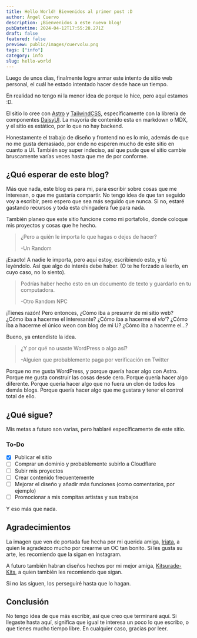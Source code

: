 ```yaml
---
title: Hello World! Bievenidos al primer post :D
author: Ángel Cuervo
description: ¡Bienvenidos a este nuevo blog!
pubDatetime: 2024-04-12T17:55:28.271Z
draft: false
featured: false
preview: public/images/cuervolu.png
tags: ["info"]
category: info
slug: hello-world
---
```


Luego de unos días, finalmente logre armar este intento de sitio web personal, el cuál he estado intentado hacer desde hace un tiempo.

En realidad no tengo ni la menor idea de porque lo hice, pero aquí estamos :D.

El sitio lo cree con [Astro](https://astro.build/) y [TailwindCSS](https://tailwindcss.com/), específicamente con la librería de componentes [DaisyUI](https://daisyui.com/). La mayoría de contenido esta en markdown o MDX, y el sitio es estático, por lo que no hay backend.

Honestamente el trabajo de diseño y frontend no es lo mío, además de que no me gusta demasiado, por ende no esperen mucho de este sitio en cuanto a UI. También soy super indeciso, así que pude que el sitio cambie bruscamente varías veces hasta que me de por conforme.

## ¿Qué esperar de este blog?

Más que nada, este blog es para mi, para escribir sobre cosas que me interesan, o que me gustaría compartir. No tengo idea de que tan seguido voy a escribir, pero espero que sea más seguido que nunca. Si no, estaré gastando recursos y toda esta chingadera fue para nada.

También planeo que este sitio funcione como mi portafolio, donde coloque mis proyectos y cosas que he hecho.

> ¿Pero a quién le importa lo que hagas o dejes de hacer?
>
> -Un Random

¡Exacto! A nadie le importa, pero aquí estoy, escribiendo esto, y tú leyéndolo. Así que algo de interés debe haber. (O te he forzado a leerlo, en cuyo caso, no lo siento).

> Podrías haber hecho esto en un documento de texto y guardarlo en tu computadora.
>
> -Otro Random NPC

¡Tienes razón! Pero entonces, ¿Cómo iba a presumir de mi sitio web? ¿Cómo iba a hacerme el interesante? ¿Cómo iba a hacerme el _vio'_? ¿Cómo iba a hacerme el único weon con blog de mi U? ¿Cómo iba a hacerme el...?

Bueno, ya entendiste la idea.

> ¿Y por qué no usaste WordPress o algo así?
>
> -Alguien que probablemente paga por verificación en Twitter

Porque no me gusta WordPress, y porque quería hacer algo con Astro. Porque me gusta construir las cosas desde cero. Porque quería hacer algo diferente. Porque quería hacer algo que no fuera un clon de todos los demás blogs. Porque quería hacer algo que me gustara y tener el control total de ello.

## ¿Qué sigue?

Mis metas a futuro son varias, pero hablaré específicamente de este sitio.

### To-Do

- [x] Publicar el sitio
- [ ] Comprar un dominio y probablemente subirlo a Cloudflare
- [ ] Subir mis proyectos
- [ ] Crear contenido frecuentemente
- [ ] Mejorar el diseño y añadir más funciones (como comentarios, por ejemplo)
- [ ] Promocionar a mis compitas artistas y sus trabajos

Y eso más que nada.

## Agradecimientos

La imagen que ven de portada fue hecha por mi querida amiga, [Iriata](https://www.instagram.com/iriata18/), a quien le agradezco mucho por crearme un OC tan bonito. Si les gusta su arte, les recomiendo que la sigan en Instagram.

A futuro también habran diseños hechos por mi mejor amiga, [Kitsurade-Kits](https://www.instagram.com/kitsurade_kits/), a quien también les recomiendo que sigan.

Si no las siguen, los perseguiré hasta que lo hagan.

## Conclusión

No tengo idea de que más escribir, así que creo que terminaré aquí. Si llegaste hasta aquí, significa que igual te interesa un poco lo que escribo, o que tienes mucho tiempo libre. En cualquier caso, gracias por leer.
